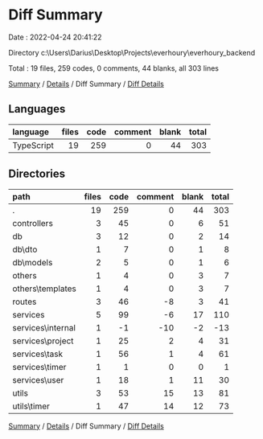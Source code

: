 # Diff Summary

Date : 2022-04-24 20:41:22

Directory c:\Users\Darius\Desktop\Projects\everhoury\everhoury_backend

Total : 19 files,  259 codes, 0 comments, 44 blanks, all 303 lines

[Summary](results.md) / [Details](details.md) / Diff Summary / [Diff Details](diff-details.md)

## Languages
| language | files | code | comment | blank | total |
| :--- | ---: | ---: | ---: | ---: | ---: |
| TypeScript | 19 | 259 | 0 | 44 | 303 |

## Directories
| path | files | code | comment | blank | total |
| :--- | ---: | ---: | ---: | ---: | ---: |
| . | 19 | 259 | 0 | 44 | 303 |
| controllers | 3 | 45 | 0 | 6 | 51 |
| db | 3 | 12 | 0 | 2 | 14 |
| db\dto | 1 | 7 | 0 | 1 | 8 |
| db\models | 2 | 5 | 0 | 1 | 6 |
| others | 1 | 4 | 0 | 3 | 7 |
| others\templates | 1 | 4 | 0 | 3 | 7 |
| routes | 3 | 46 | -8 | 3 | 41 |
| services | 5 | 99 | -6 | 17 | 110 |
| services\internal | 1 | -1 | -10 | -2 | -13 |
| services\project | 1 | 25 | 2 | 4 | 31 |
| services\task | 1 | 56 | 1 | 4 | 61 |
| services\timer | 1 | 1 | 0 | 0 | 1 |
| services\user | 1 | 18 | 1 | 11 | 30 |
| utils | 3 | 53 | 15 | 13 | 81 |
| utils\timer | 1 | 47 | 14 | 12 | 73 |

[Summary](results.md) / [Details](details.md) / Diff Summary / [Diff Details](diff-details.md)